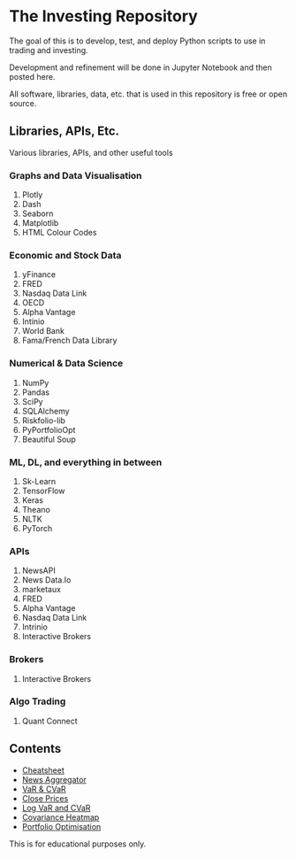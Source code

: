 # The Investing Repository
The goal of this is to develop, test, and deploy Python scripts to use in trading and investing.

Development and refinement will be done in Jupyter Notebook and then posted here. 

All software, libraries, data, etc. that is used in this repository is free or open source. 

## Libraries, APIs, Etc.
Various libraries, APIs, and other useful tools

### Graphs and Data Visualisation
1. Plotly
2. Dash
3. Seaborn
4. Matplotlib
5. HTML Colour Codes

### Economic and Stock Data
1. yFinance
2. FRED
3. Nasdaq Data Link
4. OECD
5. Alpha Vantage
6. Intinio
7. World Bank
8. Fama/French Data Library

### Numerical & Data Science
1. NumPy
2. Pandas
3. SciPy
4. SQLAlchemy
5. Riskfolio-lib
6. PyPortfolioOpt
7. Beautiful Soup

### ML, DL, and everything in between
1. Sk-Learn
2. TensorFlow
3. Keras
4. Theano
5. NLTK
6. PyTorch

### APIs
1. NewsAPI
2. News Data.Io 
3. marketaux 
4. FRED 
5. Alpha Vantage 
6. Nasdaq Data Link
7. Intrinio
8. Interactive Brokers

### Brokers
1. Interactive Brokers

### Algo Trading
1. Quant Connect

## Contents
- [Cheatsheet](https://github.com/fargo-b/Investing/blob/main/Cheatsheet)
- [News Aggregator](https://github.com/fargo-b/Investing/blob/main/Tools/News%20Aggregator)
- [VaR & CVaR](https://github.com/fargo-b/Investing/blob/main/Tools/VaR%20%26%20CVaR)
- [Close Prices](https://github.com/fargo-b/Investing/blob/main/Tools/Plotting%20Close%20Prices)
- [Log VaR and CVaR](https://github.com/fargo-b/Investing/blob/main/Tools/Log%20VaR%20and%20CVaR)
- [Covariance Heatmap](https://github.com/fargo-b/Investing/blob/main/Tools/Covariance%20Heatmap)
- [Portfolio Optimisation](https://github.com/fargo-b/Investing/blob/main/Tools/Basic%20Portfolio%20Optimisation)


This is for educational purposes only.
